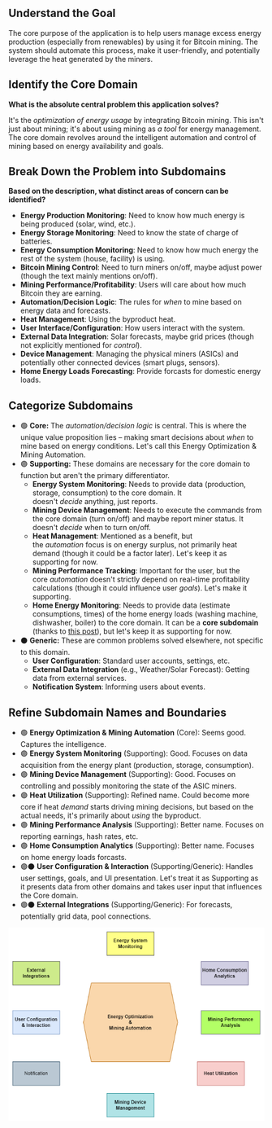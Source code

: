 
## Understand the Goal
The core purpose of the application is to help users manage excess energy production (especially from renewables) by using it for Bitcoin mining. The system should automate this process, make it user-friendly, and potentially leverage the heat generated by the miners.

## Identify the Core Domain
**What is the absolute central problem this application solves?**

It's the *optimization of energy usage* by integrating Bitcoin mining. This isn't just about mining; it's about using mining as *a tool* for energy management. The core domain revolves around the intelligent automation and control of mining based on energy availability and goals.

## Break Down the Problem into Subdomains
**Based on the description, what distinct areas of concern can be identified?**

- **Energy Production Monitoring**: Need to know how much energy is being produced (solar, wind, etc.).
- **Energy Storage Monitoring**: Need to know the state of charge of batteries.
- **Energy Consumption Monitoring**: Need to know how much energy the rest of the system (house, facility) is using.
- **Bitcoin Mining Control**: Need to turn miners on/off, maybe adjust power (though the text mainly mentions on/off).
- **Mining Performance/Profitability**: Users will care about how much Bitcoin they are earning.
- **Automation/Decision Logic**: The rules for *when* to mine based on energy data and forecasts.
- **Heat Management**: Using the byproduct heat.
- **User Interface/Configuration**: How users interact with the system.
- **External Data Integration**: Solar forecasts, maybe grid prices (though not explicitly mentioned for *control*).
- **Device Management**: Managing the physical miners (ASICs) and potentially other connected devices (smart plugs, sensors).
- **Home Energy Loads Forecasting**: Provide forcasts for domestic energy loads.

## Categorize Subdomains

- 🟢​ **Core:** The *automation/decision logic* is central. This is where the unique value proposition lies – making smart decisions about *when* to mine based on energy conditions. Let's call this Energy Optimization & Mining Automation.
- 🟣 **Supporting:** These domains are necessary for the core domain to function but aren't the primary differentiator.
    - **Energy System Monitoring**: Needs to provide data (production, storage, consumption) to the core domain. It doesn't *decide* anything, just reports.
    - **Mining Device Management**: Needs to execute the commands from the core domain (turn on/off) and maybe report miner status. It doesn't *decide* when to turn on/off.
    - **Heat Management**: Mentioned as a benefit, but the *automation* focus is on energy surplus, not primarily heat demand (though it could be a factor later). Let's keep it as supporting for now.
    - **Mining Performance Tracking**: Important for the user, but the core *automation* doesn't strictly depend on real-time profitability calculations (though it could influence user *goals*). Let's make it supporting.
    - **Home Energy Monitoring**: Needs to provide data (estimate consumptions, times) of the home energy loads (washing machine, dishwasher, boiler) to the core domain. It can be a **core subdomain** (thanks to [this post](https://vladikk.com/2018/01/26/revisiting-the-basics-of-ddd/)), but let's keep it as supporting for now. 
- ⚫ **Generic:** These are common problems solved elsewhere, not specific to this domain.
    - **User Configuration**: Standard user accounts, settings, etc.
    - **External Data Integration** (e.g., Weather/Solar Forecast): Getting data from external services.
    - **Notification System**: Informing users about events.

## Refine Subdomain Names and Boundaries

- 🟢​ **Energy Optimization & Mining Automation** (Core): Seems good. Captures the intelligence.
- 🟣 **Energy System Monitoring** (Supporting): Good. Focuses on data acquisition from the energy plant (production, storage, consumption).
- 🟣 **Mining Device Management** (Supporting): Good. Focuses on controlling and possibly monitoring the state of the ASIC miners.
- 🟣 **Heat Utilization** (Supporting): Refined name. Could become more core if heat *demand* starts driving mining decisions, but based on the actual needs, it's primarily about *using* the byproduct.
- 🟣 **Mining Performance Analysis** (Supporting): Better name. Focuses on reporting earnings, hash rates, etc.
- 🟣 **Home Consumption Analytics** (Supporting): Better name. Focuses on home energy loads forcasts.
- 🟣⚫ **User Configuration & Interaction** (Supporting/Generic): Handles user settings, goals, and UI presentation. Let's treat it as Supporting as it presents data from other domains and takes user input that influences the Core domain.
- 🟣⚫ **External Integrations** (Supporting/Generic): For forecasts, potentially grid data, pool connections.

![Domain and Subdomains Map](../../images/domain-and-subdomains.png)